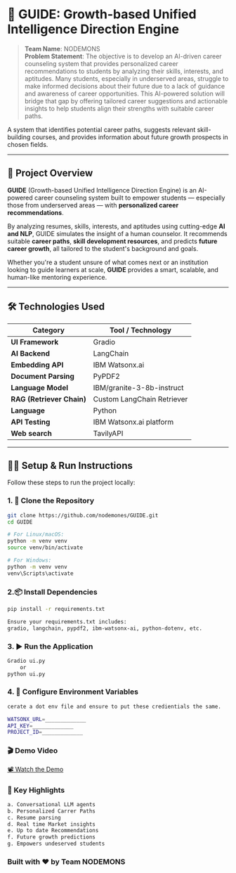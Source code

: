 # 🚀 GUIDE: Growth-based Unified Intelligence Direction Engine

> **Team Name**: NODEMONS  
> **Problem Statement**: The objective is to develop an AI-driven career counseling system that provides personalized career recommendations to students by analyzing their skills, interests, and aptitudes. Many students, especially in underserved areas, struggle to make informed decisions about their future due to a lack of guidance and awareness of career opportunities. This AI-powered solution will bridge that gap by offering tailored career suggestions and actionable insights to help students align their strengths with suitable career paths.

A system that identifies potential career paths, suggests relevant skill-building courses, and provides information about future growth prospects in chosen fields.

---

## 🧠 Project Overview

**GUIDE** (Growth-based Unified Intelligence Direction Engine) is an AI-powered career counseling system built to empower students — especially those from underserved areas — with **personalized career recommendations**.

By analyzing resumes, skills, interests, and aptitudes using cutting-edge **AI and NLP**, GUIDE simulates the insight of a human counselor. It recommends suitable **career paths**, **skill development resources**, and predicts **future career growth**, all tailored to the student's background and goals.

Whether you're a student unsure of what comes next or an institution looking to guide learners at scale, **GUIDE** provides a smart, scalable, and human-like mentoring experience.

---

## 🛠️ Technologies Used

| Category                        | Tool / Technology             |
|--------------------------------|-------------------------------|
| **UI Framework**               | Gradio                        |
| **AI Backend**                 | LangChain                     |
| **Embedding API**              | IBM Watsonx.ai                |
| **Document Parsing**           | PyPDF2                        |
| **Language Model**             | IBM/granite-3-8b-instruct     |
| **RAG (Retriever Chain)**      | Custom LangChain Retriever    |
| **Language**                   | Python                        |
| **API Testing**                | IBM Watsonx.ai platform       |
| **Web search**                 | TavilyAPI                     |

---

## 🧑‍💻 Setup & Run Instructions

Follow these steps to run the project locally:

### 1. 🔁 Clone the Repository
```bash
git clone https://github.com/nodemones/GUIDE.git
cd GUIDE

# For Linux/macOS:
python -m venv venv
source venv/bin/activate

# For Windows:
python -m venv venv
venv\Scripts\activate
```
### 2.📦 Install Dependencies
```bash
pip install -r requirements.txt

Ensure your requirements.txt includes:
gradio, langchain, pypdf2, ibm-watsonx-ai, python-dotenv, etc.
```

### 3.  ▶️ Run the Application
```bash
Gradio ui.py
    or
python ui.py
```
### 4. 🔐 Configure Environment Variables
```bash
cerate a dot env file and ensure to put these credientials the same.

WATSONX_URL=_____________
API_KEY=_____________
PROJECT_ID=_____________
```

### 🎬 Demo Video
[📽️ Watch the Demo](https://youtu.be/CDHLqnhgbaA?si=RpqKN5cPqYdWCErP)

### 🌟 Key Highlights
```bash
a. Conversational LLM agents
b. Personalized Carrer Paths
c. Resume parsing
d. Real time Market insights
e. Up to date Recommendations
f. Future growth predictions
g. Empowers undeserved students
```

### Built with ❤️ by Team NODEMONS


